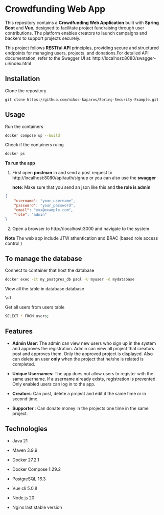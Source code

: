 # Crowdfunding Web App

This repository contains a **Crowdfunding Web Application** built with **Spring Boot** and **Vue**, designed to facilitate project fundraising through user contributions. The platform enables creators to launch campaigns and backers to support projects securely.

This project follows **RESTful API** principles, providing secure and structured endpoints for managing users, projects, and donations.For detailed API documentation, refer to the Swagger UI at: http://localhost:8080/swagger-ui/index.html  

## Installation

Clone the repository
```
git clone https://github.com/nikos-kaparos/Spring-Security-Example.git
```
## Usage
Run the containers
```bash
docker compose up --build
```
Check if the containers ruing
```bash
docker ps
``` 
**To run the app**

1. First open **postman** in and send a post request to http://localhost:8080/api/auth/signup
or you can also use the **swagger**

    **note**: Make sure that you send an json like this and **the role is admin**   
```json
{
    "username": "your_username",
    "password": "your_password",
    "email": "xxx@example.com",
    "role": "admin"
}
```
2. Open a browser to http://localhost:3000 and navigate to the system

**Note** The web app include JTW athentication and BRAC (based role access control )

## To manage the database 

Connect to container that host the database
```bash
docker exec -it my_postgres_db psql -U myuser -d mydatabase
```
View all the table in database database
```bash
\dt
```
Get all users from users table 
```bash
SELECT * FROM users;
```
## Features

- **Admin User**: The admin can view new users who sign up in the system and approves the registration. Admin can view all project that creators post and approves them. Only the approved project is displayed. Also can delete an user **only** when the project that he/she is related is completed.

- **Unique Usernames**: The app does not allow users to register with the same username. If a username already exists, registration is prevented. Only enabled users can log in to the app.
- **Creators**: Can post, delete a project and edit it the same time or in second time.

- **Supporter** : Can donate money in the projects one time in the same project.  

## Technologies
- Java 21
- Maven 3.9.9
- Docker 27.2.1 

- Docker Compose 1.29.2
- PostgreSQL 16.3
- Vue cli 5.0.8
- Node.js 20
- Nginx last stable version                                                                                                                                                                                                                                                                                                                                 
